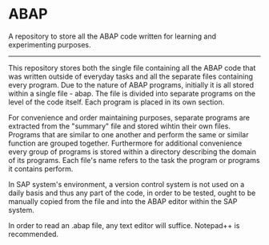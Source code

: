 # ABAP
A repository to store all the ABAP code written for learning and experimenting purposes.

---
This repository stores both the single file containing all the ABAP code that was written outside of everyday tasks and all the separate files containing every program. Due to the nature of ABAP programs, initially it is all stored within a single file - abap. The file is divided into separate programs on the level of the code itself. Each program is placed in its own section.

For convenience and order maintaining purposes, separate programs are extracted from the "summary" file and stored wihtin their own files. Programs that are similar to one
another and perform the same or similar function are grouped together. Furthermore for additional convenience every group of programs is stored within a directory describing the domain of its programs. Each file's name refers to the task the program or programs it contains perform.

In SAP system's environment, a version control system is not used on a daily basis and thus any part of the code, in order to be tested, ought to be manually copied from the file and into the ABAP editor within the SAP system.

In order to read an .abap file, any text editor will suffice. Notepad++ is recommended.
